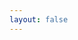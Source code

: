 ```yaml
--- 
layout: false
---
```

<script setup>
  import resume from './components/resume/index.vue'
</script>

<resume/>
<style lang="scss" scoped>

</style>

